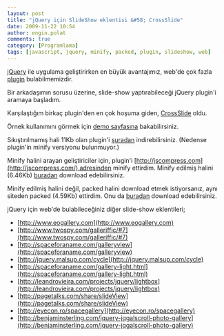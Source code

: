 ```yaml
---
layout: post
title: "jQuery için SlideShow eklentisi &#58; CrossSlide"
date: 2009-11-22 10:54
author: engin.polat
comments: true
category: [Programlama]
tags: [javascript, jquery, minify, packed, plugin, slideshow, web]
---
```

<a title="jQuery" href="http://jquery.com/" target="_blank">jQuery</a> ile uygulama geliştirirken en büyük avantajımız, web'de çok fazla <a title="jQuery: Plugins" href="http://plugins.jquery.com/" target="_blank">plugin</a> bulabilmemizdir.

Bir arkadaşımın sorusu üzerine, slide-show yaptırabileceği jQuery plugin'i aramaya başladım.

Karşılaştığım birkaç plugin'den en çok hoşuma giden, <a title="jQuery: CrossSlide" href="http://www.gruppo4.com/~tobia/cross-slide.shtml" target="_blank">CrossSlide</a> oldu.

Örnek kullanımını görmek için <a title="jQuery: CrossSlide Demo" href="http://www.gruppo4.com/~tobia/cross-slide.shtml" target="_blank">demo sayfasına</a> bakabilirsiniz.

Sıkıştırılmamış hali 11Kb olan plugin'i <a title="jQuery: CrossSlide Plugin" href="http://www.gruppo4.com/~tobia/files/jquery.cross-slide.js" target="_blank">şuradan</a> indirebilirsiniz. (Nedense plugin'in minify versiyonu bulunmuyor.)

Minify halini arayan geliştiriciler için, plugin'i [http://jscompress.com](http://jscompress.com/) adresinden minify ettirdim. Minify edilmiş halini (6.46Kb) <a title="jQuery: CrossSlide (Minified)" href="/assets/uploads/2009/11/jquery.cross-slide.min.js" target="_blank">buradan</a> download edebilirsiniz.

Minify edilmiş halini değil, packed halini download etmek istiyorsanız, aynı siteden packed (4.59Kb) ettirdim. Onu da <a title="jQuery: CrossSlide (Packed)" href="/assets/uploads/2009/11/jquery.cross-slide.packed.js" target="_blank">buradan</a> download edebilirsiniz.

jQuery için web'de bulabileceğiniz diğer slide-show eklentileri;



*   [http://www.eogallery.com](http://www.eogallery.com)
*   [http://www.twospy.com/galleriffic/#7](http://www.twospy.com/galleriffic/#7)
*   [http://spaceforaname.com/galleryview](http://spaceforaname.com/galleryview)
*   [http://jquery.malsup.com/cycle](http://jquery.malsup.com/cycle)
*   [http://spaceforaname.com/gallery-light.html](http://spaceforaname.com/gallery-light.html)
*   [http://leandrovieira.com/projects/jquery/lightbox](http://leandrovieira.com/projects/jquery/lightbox)
*   [http://pagetalks.com/share/slideView](http://pagetalks.com/share/slideView)
*   [http://eyecon.ro/spacegallery](http://eyecon.ro/spacegallery)
*   [http://benjaminsterling.com/jquery-jqgalscroll-photo-gallery](http://benjaminsterling.com/jquery-jqgalscroll-photo-gallery)

